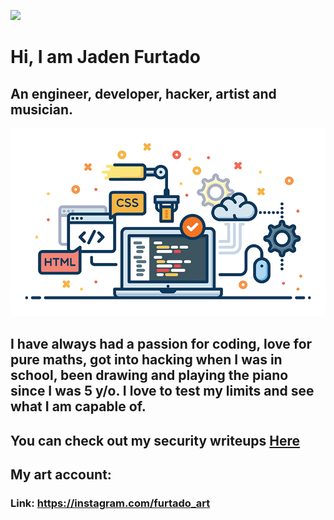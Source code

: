 ![](https://komarev.com/ghpvc/?username=JadenFurtado&color=green)

# Hi, I am Jaden Furtado
## An engineer, developer, hacker, artist and musician. 
![Alt text](/a.jpg?raw=true) 
## I have always had a passion for coding, love for pure maths, got into hacking when I was in school, been drawing and playing the piano since I was 5 y/o. I love to test my limits and see what I am capable of.

## You can check out my security writeups <a href="https://github.com/JadenFurtado/security_writeups">Here</a>

## My art account:
### Link: https://instagram.com/furtado_art
